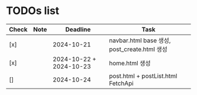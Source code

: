 # TODOs list

| Check | Note       | Deadline   | Task           |
|-------|------------|------------|----------------|
| [x]   |            | 2024-10-21  | navbar.html base 생성, post_create.html 생성|
| [x]   |            | 2024-10-22 + 2024-10-23  | home.html 생성 |
| []   |            | 2024-10-24  | post.html + postList.html FetchApi |
